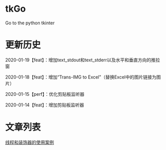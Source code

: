 <!--
 * @Author              : Uncle Bean
 * @Date                : 2020-01-13 23:44:00
 * @LastEditors         : Uncle Bean
 * @LastEditTime        : 2020-01-19 17:33:03
 * @FilePath            : \README.md
 * @Description         : 
 -->

# tkGo
Go to the python tkinter

# 更新历史
2020-01-19【feat】：增加text_stdout和text_stderr以及水平和垂直方向的推拉窗

2020-01-18【feat】：增加“Trans-IMG to Excel”（替换Excel中的图片链接为图片）

2020-01-15【perf】：优化剪贴板监听器

2020-01-14【feat】：增加剪贴板监听器 

# 文章列表
[线程和装饰器的使用案例](https://mp.weixin.qq.com/s/Cm3lrAV2HShTg1uk3HMA5w)